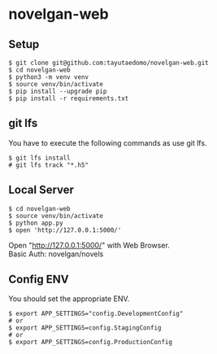 # novelgan-web

## Setup
```
$ git clone git@github.com:tayutaedomo/novelgan-web.git
$ cd novelgan-web
$ python3 -m venv venv
$ source venv/bin/activate
$ pip install --upgrade pip
$ pip install -r requirements.txt
```


## git lfs
You have to execute the following commands as use git lfs.
```
$ git lfs install
# git lfs track "*.h5"
```


## Local Server
```
$ cd novelgan-web
$ source venv/bin/activate
$ python app.py
$ open 'http://127.0.0.1:5000/'
```
Open "http://127.0.0.1:5000/" with Web Browser.  
Basic Auth: novelgan/novels


## Config ENV
You should set the appropriate ENV.
```
$ export APP_SETTINGS="config.DevelopmentConfig"
# or
$ export APP_SETTINGS=config.StagingConfig
# or
$ export APP_SETTINGS=config.ProductionConfig
```

